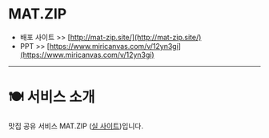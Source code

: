 # MAT.ZIP

- 배포 사이트 >> [http://mat-zip.site/](http://mat-zip.site/) </li>
- PPT >> [https://www.miricanvas.com/v/12yn3gi](https://www.miricanvas.com/v/12yn3gi) </li>

---

# 🍽️ **서비스 소개**

맛집 공유 서비스 MAT.ZIP ([실 사이트](http://mat-zip.site))입니다.

